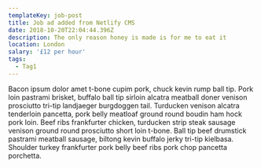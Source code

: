 ```yaml
---
templateKey: job-post
title: Job ad added from Netlify CMS
date: 2018-10-20T22:04:44.396Z
description: The only reason honey is made is for me to eat it
location: London
salary: '£12 per hour'
tags:
  - Tag1
---
```

Bacon ipsum dolor amet t-bone cupim pork, chuck kevin rump ball tip. Pork loin pastrami brisket, buffalo ball tip sirloin alcatra meatball doner venison prosciutto tri-tip landjaeger burgdoggen tail. Turducken venison alcatra tenderloin pancetta, pork belly meatloaf ground round boudin ham hock pork loin. Beef ribs frankfurter chicken, turducken strip steak sausage venison ground round prosciutto short loin t-bone. Ball tip beef drumstick pastrami meatball sausage, biltong kevin buffalo jerky tri-tip kielbasa. Shoulder turkey frankfurter pork belly beef ribs pork chop pancetta porchetta.
